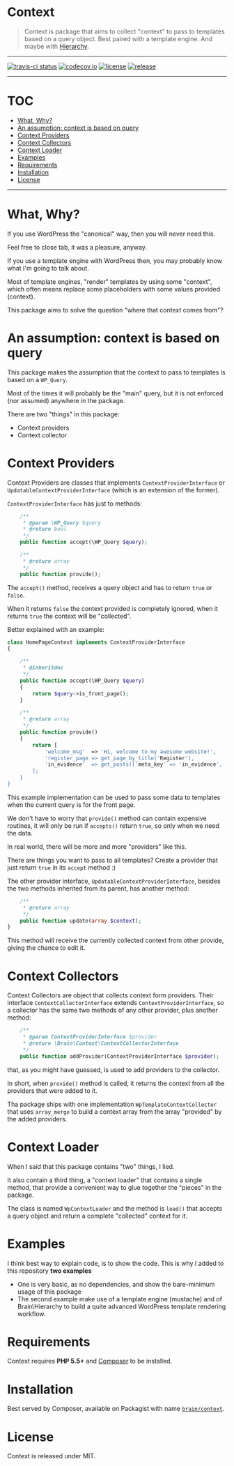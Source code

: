 Context
=========

> Context is package that aims to collect "context" to pass to templates based on a query object.
> Best paired with a template engine. And maybe with [Hierarchy](https://github.com/Brain-WP/Hierarchy).

----------

[![travis-ci status](https://img.shields.io/travis/Brain-WP/Context.svg?style=flat-square)](https://travis-ci.org/Brain-WP/Context)
[![codecov.io](https://img.shields.io/codecov/c/github/Brain-WP/Context.svg?style=flat-square)](http://codecov.io/github/Brain-WP/Context?branch=master)
[![license](https://img.shields.io/packagist/l/brain/context.svg?style=flat-square)](http://opensource.org/licenses/MIT)
[![release](https://img.shields.io/github/release/Brain-WP/Context.svg?style=flat-square)](https://github.com/Brain-WP/Context/releases/latest)

----------

# TOC

- [What, Why?](#what-why)
- [An assumption: context is based on query](#an-assumption-context-is-based-on-query)
- [Context Providers](#context-providers)
- [Context Collectors](#context-collectors)
- [Context Loader](#context-loader)
- [Examples](#examples)
- [Requirements](#requirements)
- [Installation](#installation)
- [License](#license)

----------

# What, Why?

If you use WordPress the "canonical" way, then you will never need this.

Feel free to close tab, it was a pleasure, anyway.

If you use a template engine with WordPress then, you may probably know what I'm going to talk about.

Most of template engines, "render" templates by using some "context", which often means replace some
placeholders with some values provided (context).

This package aims to solve the question "where that context comes from"?
 
# An assumption: context is based on query

This package makes the assumption that the context to pass to templates is based on a `WP_Query`.

Most of the times it will probably be the "main" query, but it is not enforced (nor assumed) anywhere
in the package.

There are two "things" in this package:

- Context providers
- Context collector

# Context Providers

Context Providers are classes that implements `ContextProviderInterface` or `UpdatableContextProviderInterface`
(which is an extension of the former).

`ContextProviderInterface` has just to methods:

```php
    /**
     * @param \WP_Query $query
     * @return bool
     */
    public function accept(\WP_Query $query);

    /**
     * @return array
     */
    public function provide();
```

The `accept()` method, receives a query object and has to return `true` or `false`.

When it returns `false` the context provided is completely ignored, when it returns `true` the context
will be "collected".

Better explained with an example:

```php
class HomePageContext implements ContextProviderInterface
{

    /**
     * @inheritdoc
     */
    public function accept(\WP_Query $query)
    {
        return $query->is_front_page();
    }

    /**
     * @return array
     */
    public function provide()
    {
        return [
            'welcome_msg'  => 'Hi, welcome to my awesome website!',
            'register_page => get_page_by_title('Register'),
            'in_evidence'  => get_posts(['meta_key' => 'in_evidence', 'meta_value' => 1]),
        ];
    }
}
```

This example implementation can be used to pass some data to templates when the current query is for
the front page.

We don't have to worry that `provide()` method can contain expensive routines, it will only be
run if `accepts()` return `true`, so only when we need the data.

In real world, there will be more and more "providers" like this.

There are things you want to pass to all templates? Create a provider that just return `true` in
its `accept` method :)

The other provider interface, `UpdatableContextProviderInterface`, besides the two methods inherited 
from its parent, has another method:

```php
    /**
     * @return array
     */
    public function update(array $context);
}
```


This method will receive the currently collected context from other provide, giving the chance to 
edit it.

# Context Collectors

Context Collectors are object that collects context form providers. Their interface
`ContextCollectorInterface` extends `ContextProviderInterface`, so a collector has the same two methods
of any other provider, plus another method:

```php
    /**
     * @param ContextProviderInterface $provider
     * @return \Brain\Context\ContextCollectorInterface
     */
    public function addProvider(ContextProviderInterface $provider);
```

that, as you might have guessed, is used to add providers to the collector.

In short, when `provide()` method is called, it returns the context from all the providers that
were added to it.

Tha package ships with one implementation `WpTemplateContextCollector` that uses `array_merge` to 
build a context array from the array "provided" by the added providers.

# Context Loader

When I said that this package contains "two" things, I lied.

It also contain a third thing, a "context loader" that contains a single method, that provide a
convenient way to glue together the "pieces" in the package.

The class is named `WpContextLoader` and the method is `load()` that accepts a query object and return
a complete "collected" context for it.

# Examples

I think best way to explain code, is to show the code. This is why I added to this repository
**two examples**

- One is very basic, as no dependencies, and show the bare-minimum usage of this package
- The second example make use of a template engine (mustache) and of Brain\Hierarchy to build a
  quite advanced WordPress template rendering workflow.


# Requirements

Context requires **PHP 5.5+** and [Composer](https://getcomposer.org/) to be installed.


# Installation

Best served by Composer, available on Packagist with name [`brain/context`](https://packagist.org/packages/brain/context).

# License

Context is released under MIT.

